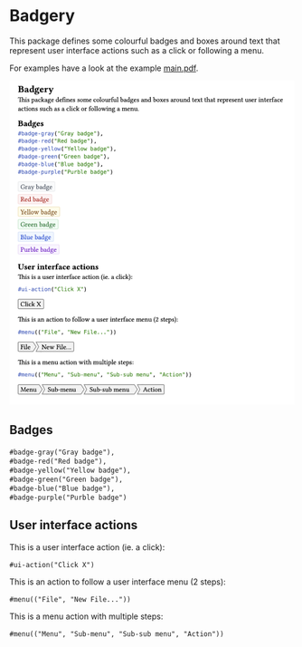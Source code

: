 # Badgery

This package defines some colourful badges and boxes around text that represent user interface actions such as a click or following a menu.

For examples have a look at the example [main.pdf](./exmaple/main.pdf).

![example](./demo.png)

## Badges

```typ
#badge-gray("Gray badge"),
#badge-red("Red badge"),
#badge-yellow("Yellow badge"),
#badge-green("Green badge"),
#badge-blue("Blue badge"),
#badge-purple("Purble badge")
```

## User interface actions

This is a user interface action (ie. a click):

```typ
#ui-action("Click X")
```

This is an action to follow a user interface menu (2 steps):

```typ
#menu(("File", "New File..."))
```

This is a menu action with multiple steps:

```typ
#menu(("Menu", "Sub-menu", "Sub-sub menu", "Action"))
```
